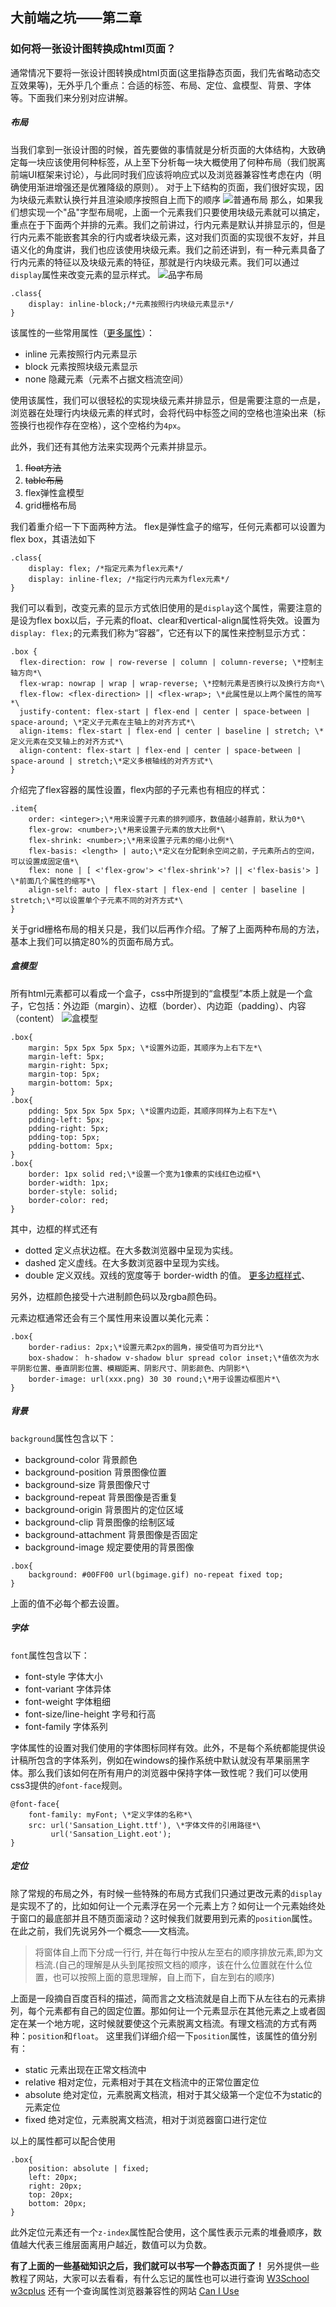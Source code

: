 ## 大前端之坑——第二章
### 如何将一张设计图转换成html页面？

通常情况下要将一张设计图转换成html页面(这里指静态页面，我们先省略动态交互效果等)，无外乎几个重点：合适的标签、布局、定位、盒模型、背景、字体等。下面我们来分别对应讲解。

##### 布局
当我们拿到一张设计图的时候，首先要做的事情就是分析页面的大体结构，大致确定每一块应该使用何种标签，从上至下分析每一块大概使用了何种布局（我们脱离前端UI框架来讨论），与此同时我们应该将响应式以及浏览器兼容性考虑在内（明确使用渐进增强还是优雅降级的原则）。
对于上下结构的页面，我们很好实现，因为块级元素默认换行并且渲染顺序按照自上而下的顺序
![普通布局](./img/lesson2/1.PNG)
那么，如果我们想实现一个"品"字型布局呢，上面一个元素我们只要使用块级元素就可以搞定，重点在于下面两个并排的元素。我们之前讲过，行内元素是默认并排显示的，但是行内元素不能嵌套其余的行内或者块级元素，这对我们页面的实现很不友好，并且语义化的角度讲，我们也应该使用块级元素。我们之前还讲到，有一种元素具备了行内元素的特征以及块级元素的特征，那就是行内块级元素。我们可以通过`display`属性来改变元素的显示样式。
![品字布局](./img/lesson2/2.PNG)
```
.class{
	display: inline-block;/*元素按照行内块级元素显示*/
}
```
该属性的一些常用属性（[更多属性](http://www.w3school.com.cn/jsref/prop_style_display.asp)）：
- inline 元素按照行内元素显示
- block 元素按照块级元素显示
- none 隐藏元素（元素不占据文档流空间）

使用该属性，我们可以很轻松的实现块级元素并排显示，但是需要注意的一点是，浏览器在处理行内块级元素的样式时，会将代码中标签之间的空格也渲染出来（标签换行也视作存在空格），这个空格约为`4px`。

此外，我们还有其他方法来实现两个元素并排显示。
1. ~~float方法~~
2. ~~table布局~~
3. flex弹性盒模型
4. grid栅格布局

我们着重介绍一下下面两种方法。
flex是弹性盒子的缩写，任何元素都可以设置为flex box，其语法如下
```
.class{
	display: flex; /*指定元素为flex元素*/
	display: inline-flex; /*指定行内元素为flex元素*/
}
```
我们可以看到，改变元素的显示方式依旧使用的是`display`这个属性，需要注意的是设为flex box以后，子元素的float、clear和vertical-align属性将失效。设置为`display: flex;`的元素我们称为“容器”，它还有以下的属性来控制显示方式：
```
.box {
  flex-direction: row | row-reverse | column | column-reverse; \*控制主轴方向*\
  flex-wrap: nowrap | wrap | wrap-reverse; \*控制元素是否换行以及换行方向*\
  flex-flow: <flex-direction> || <flex-wrap>; \*此属性是以上两个属性的简写*\
  justify-content: flex-start | flex-end | center | space-between | space-around; \*定义子元素在主轴上的对齐方式*\
  align-items: flex-start | flex-end | center | baseline | stretch; \*定义元素在交叉轴上的对齐方式*\
  align-content: flex-start | flex-end | center | space-between | space-around | stretch;\*定义多根轴线的对齐方式*\
}
```
介绍完了flex容器的属性设置，flex内部的子元素也有相应的样式：
```
.item{
	order: <integer>;\*用来设置子元素的排列顺序，数值越小越靠前，默认为0*\
	flex-grow: <number>;\*用来设置子元素的放大比例*\
	flex-shrink: <number>;\*用来设置子元素的缩小比例*\
	flex-basis: <length> | auto;\*定义在分配剩余空间之前，子元素所占的空间，可以设置成固定值*\
	flex: none | [ <'flex-grow'> <'flex-shrink'>? || <'flex-basis'> ] \*前面几个属性的缩写*\
	align-self: auto | flex-start | flex-end | center | baseline | stretch;\*可以设置单个子元素不同的对齐方式*\
}
```
关于grid栅格布局的相关只是，我们以后再作介绍。了解了上面两种布局的方法，基本上我们可以搞定80%的页面布局方式。

##### 盒模型
所有html元素都可以看成一个盒子，css中所提到的“盒模型”本质上就是一个盒子，它包括：外边距（margin）、边框（border）、内边距（padding）、内容（content）
![盒模型](./img/lesson2/box.PNG)
```
.box{
	margin: 5px 5px 5px 5px; \*设置外边距，其顺序为上右下左*\
	margin-left: 5px;
	margin-right: 5px;
	margin-top: 5px;
	margin-bottom: 5px;
}
.box{
	pdding: 5px 5px 5px 5px; \*设置内边距，其顺序同样为上右下左*\
	pdding-left: 5px;
	pdding-right: 5px;
	pdding-top: 5px;
	pdding-bottom: 5px;
}
.box{
	border: 1px solid red;\*设置一个宽为1像素的实线红色边框*\
	border-width: 1px;
	border-style: solid;
	border-color: red;
}
```
其中，边框的样式还有
- dotted  定义点状边框。在大多数浏览器中呈现为实线。
- dashed  定义虚线。在大多数浏览器中呈现为实线。
- double  定义双线。双线的宽度等于 border-width 的值。
[更多边框样式](http://www.w3school.com.cn/cssref/pr_border.asp)、

另外，边框颜色接受十六进制颜色码以及rgba颜色码。

元素边框通常还会有三个属性用来设置以美化元素：
```
.box{
	border-radius: 2px;\*设置元素2px的圆角，接受值可为百分比*\
	box-shadow： h-shadow v-shadow blur spread color inset;\*值依次为水平阴影位置、垂直阴影位置、模糊距离、阴影尺寸、阴影颜色、内阴影*\
	border-image: url(xxx.png) 30 30 round;\*用于设置边框图片*\
}
```

##### 背景
`background`属性包含以下：
- background-color 背景颜色
- background-position 背景图像位置
- background-size 背景图像尺寸
- background-repeat 背景图像是否重复
- background-origin 背景图片的定位区域
- background-clip 背景图像的绘制区域
- background-attachment 背景图像是否固定
- background-image 规定要使用的背景图像
```
.box{
	background: #00FF00 url(bgimage.gif) no-repeat fixed top;
}
```

上面的值不必每个都去设置。

##### 字体
`font`属性包含以下：
- font-style 字体大小
- font-variant 字体异体
- font-weight 字体粗细
- font-size/line-height 字号和行高
- font-family 字体系列

字体属性的设置对我们使用的字体图标同样有效。此外，不是每个系统都能提供设计稿所包含的字体系列，例如在windows的操作系统中默认就没有苹果丽黑字体。那么我们该如何在所有用户的浏览器中保持字体一致性呢？我们可以使用css3提供的`@font-face`规则。
```
@font-face{
	font-family: myFont; \*定义字体的名称*\
	src: url('Sansation_Light.ttf'), \*字体文件的引用路径*\
		 url('Sansation_Light.eot');
}
```

##### 定位
除了常规的布局之外，有时候一些特殊的布局方式我们只通过更改元素的`display`是实现不了的，比如如何让一个元素浮在另一个元素上方？如何让一个元素始终处于窗口的最底部并且不随页面滚动？这时候我们就要用到元素的`position`属性。
在此之前，我们先说另外一个概念——文档流。
> 将窗体自上而下分成一行行, 并在每行中按从左至右的顺序排放元素,即为文档流.(自己的理解是从头到尾按照文档的顺序，该在什么位置就在什么位置，也可以按照上面的意思理解，自上而下，自左到右的顺序)

上面是一段摘自百度百科的描述，简而言之文档流就是自上而下从左往右的元素排列，每个元素都有自己的固定位置。那如何让一个元素显示在其他元素之上或者固定在某一个地方呢，这时候就要使这个元素脱离文档流。有理文档流的方式有两种：`position`和`float`。
这里我们详细介绍一下`position`属性，该属性的值分别有：
- static 元素出现在正常文档流中
- relative 相对定位，元素相对于其在文档流中的正常位置定位
- absolute 绝对定位，元素脱离文档流，相对于其父级第一个定位不为static的元素定位
- fixed 绝对定位，元素脱离文档流，相对于浏览器窗口进行定位

以上的属性都可以配合使用
```
.box{
	position: absolute | fixed;
	left: 20px;
	right: 20px;
	top: 20px;
	bottom: 20px;
}
```
此外定位元素还有一个`z-index`属性配合使用，这个属性表示元素的堆叠顺序，数值越大代表三维层面离用户越近，数值可以为负数。

**有了上面的一些基础知识之后，我们就可以书写一个静态页面了！**
另外提供一些教程了网站，大家可以去看看，有什么忘记的属性也可以进行查询
[W3School](http://www.w3school.com.cn/index.html)
[w3cplus](https://www.w3cplus.com/)
还有一个查询属性浏览器兼容性的网站
[Can I Use](https://caniuse.com/)

